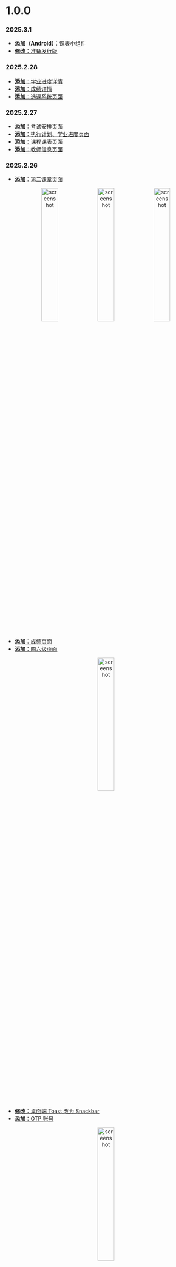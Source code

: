 # 1.0.0

### 2025.3.1

- **添加（Android）**：课表小组件
- [**修改**：准备发行版](https://github.com/Kiteio/Punica-CMP/commit/56245f07beb6d83b7bea532c0428eccad2c14fc0)

### 2025.2.28

- [**添加**：学业进度详情](https://github.com/Kiteio/Punica-CMP/commit/afa5cbfca8d24ea8dc4eef777caf91b8deec35dd)
- [**添加**：成绩详情](https://github.com/Kiteio/Punica-CMP/commit/c4353246da9b8076ebbe49483a6cbdbf6228f7c6)
- [**添加**：选课系统页面](https://github.com/Kiteio/Punica-CMP/commit/a1399f51d5ef1b9c6141023fe350b79b996a0efe)

### 2025.2.27

- [**添加**：考试安排页面](https://github.com/Kiteio/Punica-CMP/commit/c9cce9db03e5992013fb24e25e9588f103ff1f21)
- [**添加**：执行计划、学业进度页面](https://github.com/Kiteio/Punica-CMP/commit/78cebb4cea82109913a0bc5bb1c9ed457190096c)
- [**添加**：课程课表页面](https://github.com/Kiteio/Punica-CMP/commit/581b3dc08c6f9788a415c2d8ebdd601279c943d0)
- [**添加**：教师信息页面](https://github.com/Kiteio/Punica-CMP/commit/4be506e5a9d46d30ec0cbf5fbe18aa06926a6073)

### 2025.2.26

- [**添加**：第二课堂页面](https://github.com/Kiteio/Punica-CMP/commit/c88af99e2f7d6fbae627e12a4b20f9a3a66d02f2)
    <p align="center">
        <img width="30%" src="img/2025.2.26-2.jpg" alt="screenshot" />
        <img width="30%" src="img/2025.2.26-3.jpg" alt="screenshot" />
        <img width="30%" src="img/2025.2.26-4.jpg" alt="screenshot" />
    </p>
- [**添加**：成绩页面](https://github.com/Kiteio/Punica-CMP/commit/929c7947a9c4e0239cb57a4eaa6ef542f9645167)
- [**添加**：四六级页面](https://github.com/Kiteio/Punica-CMP/commit/92b74c7ee0baba53cf54a411c52983fdeeb5b6bc)
    <p align="center">
        <img width="30%" src="img/2025.2.26-1.jpg" alt="screenshot" />
    </p>
- [**修改**：桌面端 Toast 改为 Snackbar](https://github.com/Kiteio/Punica-CMP/commit/cbf5177bba3fa6309ecdb730fdd816e5bb8a4230)
- [**添加**：OTP 账号](https://github.com/Kiteio/Punica-CMP/commit/c4d51b155516cad5c1350dc0a84d3b08751d2f24)
    <p align="center">
        <img width="30%" src="img/2025.2.26-0.jpg" alt="screenshot" />
    </p>

### 2025.2.25

- [**添加**：常用网站页面](https://github.com/Kiteio/Punica-CMP/commit/1fdfe230ecd903f78c6922015b7b9d79ce54aaff)
  ![screenshot](img/2025.2.25-2.png)
- [**添加**：教学通知页面](https://github.com/Kiteio/Punica-CMP/commit/97053aef7c8fcee2329bc096b85251bea1101fc0)
    ![screenshot](img/2025.2.25-1.png)
- [**添加**：紧急电话页面](https://github.com/Kiteio/Punica-CMP/commit/2b7fd30cc954cbb0e424c648bdfbad8909b31809)
    <p align="center">
        <img width="30%" src="img/2025.2.25-0.jpg" alt="screenshot" />
    </p>

### 2025.2.24

- [**添加**：账号页面](https://github.com/Kiteio/Punica-CMP/commit/aea6d5e6993518aa23da5353f9f9ba6b8c9c630c)
    <p align="center">
        <img width="30%" src="img/2025.2.24-0.jpg" alt="screenshot" />
    </p>

### 2025.2.22

- [**添加**：DataStore](https://github.com/Kiteio/Punica-CMP/commit/4e97e66f3575389d4eb59820d4147340800661e0)

### 2025.2.21

- [**添加**：顶层导航页面内容](https://github.com/Kiteio/Punica-CMP/commit/11f2abd868e28e0fda9ce522c17225968c877c43)

    **Android**

    <p align="center">
        <img width="30%" src="img/2025.2.21-3.jpg" alt="screenshot" />
        <img width="30%" src="img/2025.2.21-4.jpg" alt="screenshot" />
        <img width="30%" src="img/2025.2.21-5.jpg" alt="screenshot" />
    </p>

    **桌面端**

    <p align="center">
        <img width="45%" src="img/2025.2.21-0.png" alt="screenshot" />
        <img width="45%" src="img/2025.2.21-1.png" alt="screenshot" />
    </p>

    <p align="center">
        <img width="45%" src="img/2025.2.21-2.png" alt="screenshot" />
    </p>

### 2025.2.17

- [**添加**：添加网页 VPN 客户端](https://github.com/Kiteio/Punica-CMP/commit/2c0a6b251468d37effaab445fe96998ea412f5ac)
- [**添加**：TOTP 功能](https://github.com/Kiteio/Punica-CMP/commit/ebc7a802d4739de9e0c9e3d3d49e028c5ccbcad7)

### 2025.2.16

- [**添加**：教务处客户端教务通知功能](https://github.com/Kiteio/Punica-CMP/commit/8d59938fc335c3ffd191ab5a85fc358463ee79ea)
- [**添加**：第二课堂客户端功能](https://github.com/Kiteio/Punica-CMP/commit/73e979ba89fa5c2b174b910d91a58f3bdfa69459)
- [**添加**：CET 客户端功能](https://github.com/Kiteio/Punica-CMP/commit/a5504d50d3321b3dd141b54f2d164bb8b52b7ae5)

### 2025.2.15

- [**添加**：选课系统客户端功能](https://github.com/Kiteio/Punica-CMP/commit/cf57c9c17acb230624fd71d2a883bba33c7cc4c7)

### 2025.2.14

- [**添加**：选课系统客户端](https://github.com/Kiteio/Punica-CMP/commit/e6d88398c02adda1969c6addefd4866b70e22ba1)
- [**添加**：教务系统客户端课程课表功能](https://github.com/Kiteio/Punica-CMP/commit/76f80d7f51dd4b6edf4fe9a3355654093a9644e8)
- [**添加**：教务系统客户端教师信息功能](https://github.com/Kiteio/Punica-CMP/commit/324f95be9a4c0ccdd7ef7891954a03d4c9ff2132)

### 2025.2.12

- [**添加**：教务系统客户端学期日历功能](https://github.com/Kiteio/Punica-CMP/commit/7260d37e45873cbad3aef7c7cfc8c95e2d657fe8)
- [**添加**：教务系统客户端学业进度功能](https://github.com/Kiteio/Punica-CMP/commit/2d7c98be2cdbccbea759f6eaf03a26c05cbdfca1)
- [**修改**：教务系统客户端功能优化](https://github.com/Kiteio/Punica-CMP/commit/678d127b66e67d098ed8b89d6dfd60c1d814bd23)
- [**添加**：教务系统客户端执行计划功能](https://github.com/Kiteio/Punica-CMP/commit/b781f215221051a85d651ef4a72dd828b50fe659)
- [**添加**：教务系统客户端考试安排功能](https://github.com/Kiteio/Punica-CMP/commit/25e06480edf5408926b1c3b7159f01a144fc2cc8)
- [**添加**：教务系统客户端成绩功能](https://github.com/Kiteio/Punica-CMP/commit/eaae33bcde4e8362715bfb32fee639c4e3fbcf62)

### 2025.2.11

- [**添加**：教务系统客户端校园网默认密码功能](https://github.com/Kiteio/Punica-CMP/commit/524c27c26fbfd0c3742e7aaa7e1104e9d7a7c415)
- [**添加**：导航页面](https://github.com/Kiteio/Punica-CMP/commit/d3998ca41c9c0f0c90b4610c174b0dce1c530847)
    ![screenshot](img/2025.2.11-0.png)

### 2025.2.10

- [**更新依赖**](https://github.com/Kiteio/Punica-CMP/commit/c3e2b82d4166a65f6761b64167f807e17e931d00)

### 2025.2.9

- [**添加**：教务系统客户端课表功能](https://github.com/Kiteio/Punica-CMP/commit/ed5ab2cbb9c4efcc643f5713fa2653f752545eff)

### 2025.2.1

- [**添加**：教务系统客户端登录功能](https://github.com/Kiteio/Punica-CMP/commit/c95bdc46d1050e205b2090bd4bea9de7fa20fd34)
- [**添加**：YesCaptcha 客户端](https://github.com/Kiteio/Punica-CMP/commit/ae16fc394ebc186f0890abce0b8d130ce382ed8e)
- [**修改**：http 客户端错误更正](https://github.com/Kiteio/Punica-CMP/commit/ed5f6ae23cf7bca20ff07f4ec7d6c8fbbbcfb05a)

### 2025.1.17

- [**添加**：Ktor 客户端](https://github.com/Kiteio/Punica-CMP/commit/120715dc50f0d73eeb2df43816e7e41e79c6fed5)

### 2025.1.9

- [**添加**：规范](https://github.com/Kiteio/Punica-CMP/commit/6d4162f44a2582977ac7a4177c9fdf092460046d)
- [**添加**：更新日志](https://github.com/Kiteio/Punica-CMP/commit/a43648cd0f18810a7e4465300f9b10b5c7b4e5be)
- [**添加**：MIT License](https://github.com/Kiteio/Punica-CMP/commit/7a90b8ef073549dbca4c9f34e7b669c42191eead)

### 2025.1.8

- [**项目初始化**](https://github.com/Kiteio/Punica-CMP/commit/8556fdf0fca0380a303db7337743f1e2162e4970)